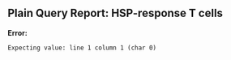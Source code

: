 ## Plain Query Report: HSP-response T cells

**Error:**
```
Expecting value: line 1 column 1 (char 0)
```